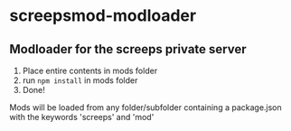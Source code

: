 # screepsmod-modloader

## Modloader for the screeps private server

1. Place entire contents in mods folder
2. run `npm install` in mods folder
3. Done!

Mods will be loaded from any folder/subfolder containing a package.json with the keywords 'screeps' and 'mod'

